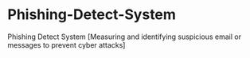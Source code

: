 # Phishing-Detect-System
Phishing Detect System [Measuring and identifying suspicious email or messages to prevent cyber attacks]
